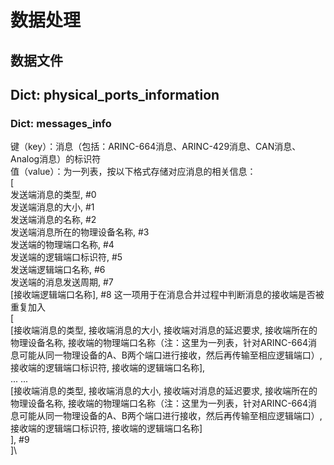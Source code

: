 # 数据处理

## 数据文件

## Dict: physical_ports_information

### 

### 

### Dict: messages_info
键（key）：消息（包括：ARINC-664消息、ARINC-429消息、CAN消息、Analog消息）的标识符\
值（value）：为一列表，按以下格式存储对应消息的相关信息：\
    [\
        发送端消息的类型, #0\
        发送端消息的大小, #1\
        发送端消息的名称, #2\
        发送端消息所在的物理设备名称, #3\
        发送端的物理端口名称, #4\
        发送端的逻辑端口标识符, #5\
        发送端逻辑端口名称, #6\
        发送端的消息发送周期, #7\
        [接收端逻辑端口名称], #8 这一项用于在消息合并过程中判断消息的接收端是否被重复加入\
        [\
            [接收端消息的类型, 接收端消息的大小, 接收端对消息的延迟要求, 接收端所在的物理设备名称, 接收端的物理端口名称（注：这里为一列表，针对ARINC-664消息可能从同一物理设备的A、B两个端口进行接收，然后再传输至相应逻辑端口）, 接收端的逻辑端口标识符, 接收端的逻辑端口名称],\
            ... ...\
            [接收端消息的类型, 接收端消息的大小, 接收端对消息的延迟要求, 接收端所在的物理设备名称, 接收端的物理端口名称（注：这里为一列表，针对ARINC-664消息可能从同一物理设备的A、B两个端口进行接收，然后再传输至相应逻辑端口）, 接收端的逻辑端口标识符, 接收端的逻辑端口名称]\
        ], #9\
    ]\

#
#
